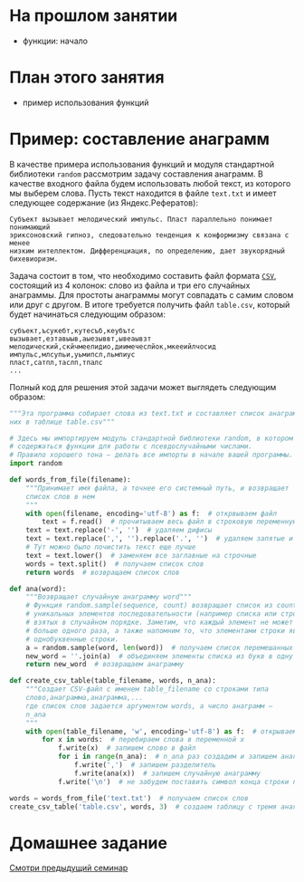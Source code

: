 # На прошлом занятии
* функции: начало


# План этого занятия
* пример использования функций

# Пример: составление анаграмм

В качестве примера использования функций и модуля стандартной библиотеки `random` рассмотрим задачу составления анаграмм. В качестве входного файла будем использовать любой текст, из которого мы выберем слова. Пусть текст находится в файле `text.txt` и имеет следующее содержание (из Яндекс.Рефератов):
```
Субъект вызывает мелодический импульс. Пласт параллельно понимает понимающий
эриксоновский гипноз, следовательно тенденция к конформизму связана с менее
низким интеллектом. Дифференциация, по определению, дает звукорядный
бихевиоризм.
```

Задача состоит в том, что необходимо составить файл формата [`CSV`](https://ru.wikipedia.org/wiki/CSV), состоящий из 4 колонок: слово из файла и три его случайных анаграммы. Для простоты анаграммы могут совпадать с самим словом или друг с другом. В итоге требуется получить файл `table.csv`, который будет начинаться следующим образом:
```
субъект,ъсукебт,кутесъб,кеубътс
вызывает,езтавыыв,аыезыввт,ывеаывзт
мелодический,скйчмеелидио,диимечеслйок,мкееийлчосид
импульс,млсупьи,уьмипсл,льмпиус
пласт,сатпл,таслп,тпалс
...
```

Полный код для решения этой задачи может выглядеть следующим образом:
```python
"""Эта программа собирает слова из text.txt и составляет список анаграмм из
них в таблице table.csv"""

# Здесь мы импортируем модуль стандартной библиотеки random, в котором
# содержаться функции для работы с псевдослучайными числами.
# Правило хорошего тона – делать все импорты в начале вашей программы.
import random

def words_from_file(filename):
    """Принимает имя файла, а точнее его системный путь, и возвращает
    список слов в нем
    """
    with open(filename, encoding='utf-8') as f:  # открвываем файл
        text = f.read()  # прочитываем весь файл в строковую переменную
    text = text.replace('-', '')  # удаляем дифисы
    text = text.replace(',', '').replace('.', '')  # удаляем запятые и точки
    # Тут можно было почистить текст еще лучше
    text = text.lower()  # заменяем все заглавные на строчные
    words = text.split()  # получаем список слов
    return words  # возвращаем список слов

def anа(word):
    """Возвращает случайную анаграмму word"""
    # Функция random.sample(sequence, count) возвращает список из count
    # уникальных элементов последовательности (например списка или строки)
    # взятых в случайном порядке. Заметим, что каждый элемент не может быть
    # больше одного раза, а также напомним то, что элементами строки являются
    # однобуквенные строки.
    a = random.sample(word, len(word))  # получаем список перемешанных букв
    new_word = ''.join(a)  # объединяем элементы списка из букв в одну строку
    return new_word  # возвращаем анаграмму

def create_csv_table(table_filename, words, n_anа):
    """Создает CSV-файл с именем table_filename со строками типа
    слово,анаграмма,анаграмма,...
    где список слов задается аргументом words, а число анаграмм —
    n_ana
    """
    with open(table_filename, 'w', encoding='utf-8') as f:  # открываем файл для записи
        for x in words:  # перебираем слова в переменной x
            f.write(x)  # запишем слово в файл
            for i in range(n_ana):  # n_ana раз создадим и запишем анаграмму
                f.write(',')  # запишем разделитель
                f.write(ana(x))  # запишем случайную анаграмму
            f.write('\n')  # не забудем поставить символ конца строки перед следующей строкой

words = words_from_file('text.txt')  # получаем список слов
create_csv_table('table.csv', words, 3)  # создаем таблицу с тремя анаграммами в каждой строке
```


# Домашнее задание

[Смотри предыдущий семинар](https://github.com/morgan1189/HSE-Programming/wiki/Занятие-07:-Функции#Домашнее-задание)